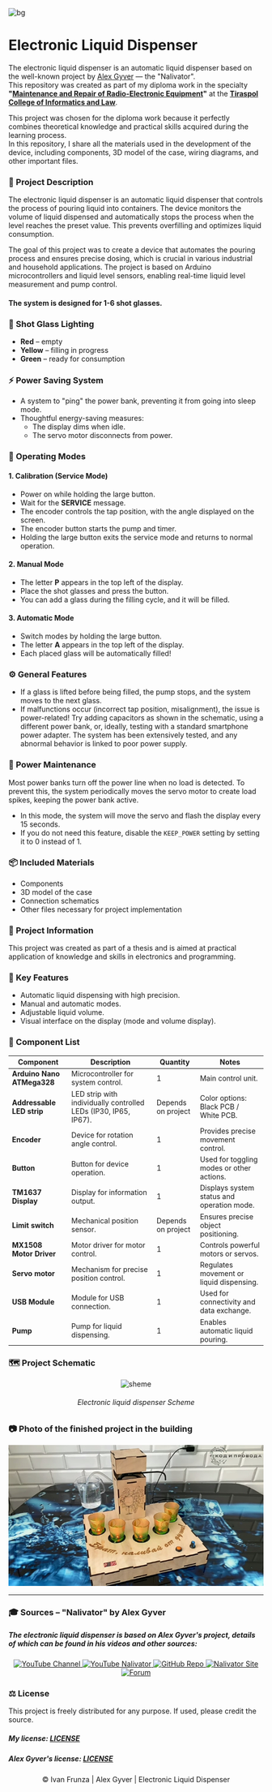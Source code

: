 <!-- Начало ENG версии -->

![bg](https://github.com/love-angelll/Flowmatic/blob/main/img/bgg.png )

# Electronic Liquid Dispenser

The electronic liquid dispenser is an automatic liquid dispenser based on the well-known project by [Alex Gyver](https://www.google.com/url?sa=t&source=web&rct=j&opi=89978449&url=https://alexgyver.ru/about_gyver/&ved=2ahUKEwi2q-HMqdOLAxXq9QIHHc0FFR0QFnoECCYQAQ&usg=AOvVaw1rDqv2uakHtufNj98641UN) — the "Nalivator".  
This repository was created as part of my diploma work in the specialty **"[Maintenance and Repair of Radio-Electronic Equipment](https://www.google.com/url?sa=t&source=web&rct=j&opi=89978449&url=http://ttiip.ru/technik_2110202.html&ved=2ahUKEwibq_acqdOLAxUN-AIHHZ_fA44QFnoECB0QAQ&usg=AOvVaw1QHKlo13XkNP1YWU1fiTzu)"** at the **[Tiraspol College of Informatics and Law](https://ttiip.ru/index.php)**.

This project was chosen for the diploma work because it perfectly combines theoretical knowledge and practical skills acquired during the learning process.  
In this repository, I share all the materials used in the development of the device, including components, 3D model of the case, wiring diagrams, and other important files.

### 📃 Project Description

The electronic liquid dispenser is an automatic liquid dispenser that controls the process of pouring liquid into containers. The device monitors the volume of liquid dispensed and automatically stops the process when the level reaches the preset value. This prevents overfilling and optimizes liquid consumption.

The goal of this project was to create a device that automates the pouring process and ensures precise dosing, which is crucial in various industrial and household applications. The project is based on Arduino microcontrollers and liquid level sensors, enabling real-time liquid level measurement and pump control.

#### The system is designed for 1-6 shot glasses.

### 🌈 Shot Glass Lighting

- **Red** – empty
- **Yellow** – filling in progress
- **Green** – ready for consumption

### ⚡ Power Saving System

- A system to "ping" the power bank, preventing it from going into sleep mode.
- Thoughtful energy-saving measures:
  - The display dims when idle.
  - The servo motor disconnects from power.

### 🔧 Operating Modes

#### 1. **Calibration (Service Mode)**

- Power on while holding the large button.
- Wait for the **SERVICE** message.
- The encoder controls the tap position, with the angle displayed on the screen.
- The encoder button starts the pump and timer.
- Holding the large button exits the service mode and returns to normal operation.

#### 2. **Manual Mode**

- The letter **P** appears in the top left of the display.
- Place the shot glasses and press the button.
- You can add a glass during the filling cycle, and it will be filled.

#### 3. **Automatic Mode**

- Switch modes by holding the large button.
- The letter **A** appears in the top left of the display.
- Each placed glass will be automatically filled!

### ⚙️ General Features

- If a glass is lifted before being filled, the pump stops, and the system moves to the next glass.
- If malfunctions occur (incorrect tap position, misalignment), the issue is power-related! Try adding capacitors as shown in the schematic, using a different power bank, or, ideally, testing with a standard smartphone power adapter. The system has been extensively tested, and any abnormal behavior is linked to poor power supply.

### 🔋 Power Maintenance

Most power banks turn off the power line when no load is detected. To prevent this, the system periodically moves the servo motor to create load spikes, keeping the power bank active.

- In this mode, the system will move the servo and flash the display every 15 seconds.
- If you do not need this feature, disable the `KEEP_POWER` setting by setting it to 0 instead of 1.

### 📦 Included Materials

- Components
- 3D model of the case
- Connection schematics
- Other files necessary for project implementation

### 📅 Project Information

This project was created as part of a thesis and is aimed at practical application of knowledge and skills in electronics and programming.

### 🔧 Key Features

- Automatic liquid dispensing with high precision.
- Manual and automatic modes.
- Adjustable liquid volume.
- Visual interface on the display (mode and volume display).

### 🧰 Component List

| **Component**                 | **Description**                                                | **Quantity** | **Notes**                                            |
|-------------------------------|----------------------------------------------------------------|--------------|----------------------------------------------------|
| **Arduino Nano ATMega328**     | Microcontroller for system control.                           | 1            | Main control unit.                               |
| **Addressable LED strip**      | LED strip with individually controlled LEDs (IP30, IP65, IP67). | Depends on project | Color options: Black PCB / White PCB.             |
| **Encoder**                    | Device for rotation angle control.                           | 1            | Provides precise movement control.               |
| **Button**                     | Button for device operation.                                | 1            | Used for toggling modes or other actions.        |
| **TM1637 Display**             | Display for information output.                            | 1            | Displays system status and operation mode.      |
| **Limit switch**               | Mechanical position sensor.                                | Depends on project | Ensures precise object positioning.             |
| **MX1508 Motor Driver**        | Motor driver for motor control.                           | 1            | Controls powerful motors or servos.             |
| **Servo motor**                | Mechanism for precise position control.                    | 1            | Regulates movement or liquid dispensing.        |
| **USB Module**                 | Module for USB connection.                                | 1            | Used for connectivity and data exchange.        |
| **Pump**                       | Pump for liquid dispensing.                              | 1            | Enables automatic liquid pouring.               |

### 🗺️ Project Schematic

<div align="center">
  <img src="https://github.com/love-angelll/Flowmatic/blob/main/Project%20Files/sheme.jpg" alt="sheme">
  <h6>Electronic liquid dispenser Scheme</h6>
</div>

### 📷 Photo of the finished project in the building 

![korp](https://github.com/love-angelll/Electronic-Liquid-Dispenser/blob/main/Project%20Files/korp.jpg) 

<!-- Official Sources and License -->

---

### 🎓 Sources – "Nalivator" by Alex Gyver

##### The electronic liquid dispenser is based on Alex Gyver's project, details of which can be found in his videos and other sources:

<div align="center">
  <a href="https://youtube.com/@alexgyvershow" target="_blank">
    <img src="https://img.shields.io/badge/YouTube-Channel-red?style=for-the-badge&logo=youtube" alt="YouTube Channel">
  </a>
  
  <a href="https://www.youtube.com/watch?v=VNx4pFdzfI4" target="_blank">
    <img src="https://img.shields.io/badge/YouTube-Nalivator-red?style=for-the-badge&logo=youtube" alt="YouTube Nalivator">
  </a>
  
  <a href="https://github.com/AlexGyver/GyverDrink/" target="_blank">
    <img src="https://img.shields.io/badge/GitHub-Project-black?style=for-the-badge&logo=github" alt="GitHub Repo">
  </a>

  <a href="https://alexgyver.ru/gyverdrink/" target="_blank">
    <img src="https://img.shields.io/badge/Site-Nalivator-blue?style=for-the-badge&logo=google-chrome" alt="Nalivator Site">
  </a>
  
  <a href="https://community.alexgyver.ru/threads/der-nalivator-modificirovannaja-versija-gyverdrink.4021/" target="_blank">
    <img src="https://img.shields.io/badge/Forum-Discussion-blue?style=for-the-badge&logo=google-chrome" alt="Forum">
  </a>
</div>

### ⚖️ License

This project is freely distributed for any purpose. If used, please credit the source.

##### My license: [LICENSE](LICENSE)
##### Alex Gyver's license: [LICENSE](https://github.com/AlexGyver/GyverDrink/blob/master/LICENSE)

<!-- Конец README.md -->
<p align="center">
  © Ivan Frunza | 
  Alex Gyver | 
  Electronic Liquid Dispenser
</p>
